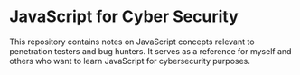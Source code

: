 # JavaScript for Cyber Security

This repository contains notes on JavaScript concepts relevant to penetration testers and bug hunters. It serves as a reference for myself and others who want to learn JavaScript for cybersecurity purposes.
